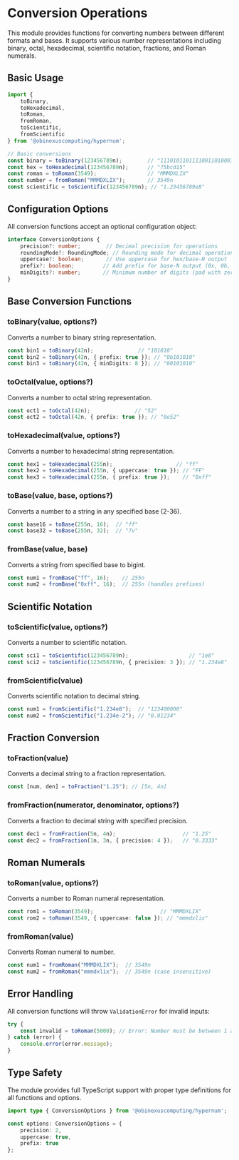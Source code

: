 # Conversion Operations

This module provides functions for converting numbers between different formats and bases. It supports various number representations including binary, octal, hexadecimal, scientific notation, fractions, and Roman numerals.

## Basic Usage

```typescript
import { 
    toBinary,
    toHexadecimal,
    toRoman,
    fromRoman,
    toScientific,
    fromScientific
} from '@obinexuscomputing/hypernum';

// Basic conversions
const binary = toBinary(123456789n);        // "111010110111100110100010101"
const hex = toHexadecimal(123456789n);      // "75bcd15"
const roman = toRoman(3549);                // "MMMDXLIX"
const number = fromRoman("MMMDXLIX");       // 3549n
const scientific = toScientific(123456789n); // "1.23456789e8"
```

## Configuration Options

All conversion functions accept an optional configuration object:

```typescript
interface ConversionOptions {
    precision?: number;        // Decimal precision for operations
    roundingMode?: RoundingMode; // Rounding mode for decimal operations
    uppercase?: boolean;       // Use uppercase for hex/base-N output
    prefix?: boolean;         // Add prefix for base-N output (0x, 0b, etc.)
    minDigits?: number;       // Minimum number of digits (pad with zeros)
}
```

## Base Conversion Functions

### toBinary(value, options?)
Converts a number to binary string representation.

```typescript
const bin1 = toBinary(42n);              // "101010"
const bin2 = toBinary(42n, { prefix: true }); // "0b101010"
const bin3 = toBinary(42n, { minDigits: 8 }); // "00101010"
```

### toOctal(value, options?)
Converts a number to octal string representation.

```typescript
const oct1 = toOctal(42n);              // "52"
const oct2 = toOctal(42n, { prefix: true }); // "0o52"
```

### toHexadecimal(value, options?)
Converts a number to hexadecimal string representation.

```typescript
const hex1 = toHexadecimal(255n);                    // "ff"
const hex2 = toHexadecimal(255n, { uppercase: true }); // "FF"
const hex3 = toHexadecimal(255n, { prefix: true });    // "0xff"
```

### toBase(value, base, options?)
Converts a number to a string in any specified base (2-36).

```typescript
const base16 = toBase(255n, 16);  // "ff"
const base32 = toBase(255n, 32);  // "7v"
```

### fromBase(value, base)
Converts a string from specified base to bigint.

```typescript
const num1 = fromBase("ff", 16);    // 255n
const num2 = fromBase("0xff", 16);  // 255n (handles prefixes)
```

## Scientific Notation

### toScientific(value, options?)
Converts a number to scientific notation.

```typescript
const sci1 = toScientific(123456789n);                   // "1e8"
const sci2 = toScientific(123456789n, { precision: 3 }); // "1.234e8"
```

### fromScientific(value)
Converts scientific notation to decimal string.

```typescript
const num1 = fromScientific("1.234e8");  // "123400000"
const num2 = fromScientific("1.234e-2"); // "0.01234"
```

## Fraction Conversion

### toFraction(value)
Converts a decimal string to a fraction representation.

```typescript
const [num, den] = toFraction("1.25"); // [5n, 4n]
```

### fromFraction(numerator, denominator, options?)
Converts a fraction to decimal string with specified precision.

```typescript
const dec1 = fromFraction(5n, 4n);                     // "1.25"
const dec2 = fromFraction(1n, 3n, { precision: 4 });   // "0.3333"
```

## Roman Numerals

### toRoman(value, options?)
Converts a number to Roman numeral representation.

```typescript
const rom1 = toRoman(3549);                     // "MMMDXLIX"
const rom2 = toRoman(3549, { uppercase: false }); // "mmmdxlix"
```

### fromRoman(value)
Converts Roman numeral to number.

```typescript
const num1 = fromRoman("MMMDXLIX");  // 3549n
const num2 = fromRoman("mmmdxlix");  // 3549n (case insensitive)
```

## Error Handling

All conversion functions will throw `ValidationError` for invalid inputs:

```typescript
try {
    const invalid = toRoman(5000); // Error: Number must be between 1 and 3999
} catch (error) {
    console.error(error.message);
}
```

## Type Safety

The module provides full TypeScript support with proper type definitions for all functions and options.

```typescript
import type { ConversionOptions } from '@obinexuscomputing/hypernum';

const options: ConversionOptions = {
    precision: 2,
    uppercase: true,
    prefix: true
};
```